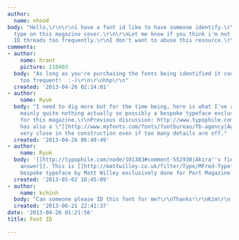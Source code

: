 ```yaml
---
author:
  name: nhood
body: "Hello,\r\n\r\ni have a font id like to have someone identify.\r\nIts the red
  type on this magazine cover.\r\n\r\nLet me know if you think i'm not posting type
  ID threads too frequently.\r\nI don't want to abuse this resource.\r\n\r\nThanks\r\n\r\n"
comments:
- author:
    name: hrant
    picture: 110403
  body: "As long as you're purchasing the fonts being identified it could never be
    too frequent!  :-)\r\n\r\nhhp\r\n"
  created: '2013-04-26 02:24:01'
- author:
    name: Ryuk
  body: "I need to dig more but for the time being, here is what I've a already found,
    mainly quite nothing actually so possibly a bespoke typeface exclusively done
    for this magazine.\r\nPrevious discussion: http://www.typophile.com/node/101383\r\nIt
    has also a \"[[http://www.myfonts.com/fonts/fontbureau/fb-agency|Agency]]\" feeling,
    very close in the construction even if too many details are off."
  created: '2013-04-26 06:49:49'
- author:
    name: Ryuk
  body: '[[http://typophile.com/node/101383#comment-552938|Akira''s finally got the
    answer]]. This is [[http://mattwilley.co.uk/filter/Type/MFred-Typeface|MFred]],
    bespoke typeface by Matt Willey exclusively done for Port Magazine.'
  created: '2013-05-02 10:45:09'
- author:
    name: kchinh
  body: "Can someone please ID this font for me?\r\nThanks!\r\nKim\r\n[img:sites/default/files/old-images/halogen_3861.jpg]"
  created: '2013-06-21 22:41:37'
date: '2013-04-26 01:21:56'
title: Font ID

---
```

